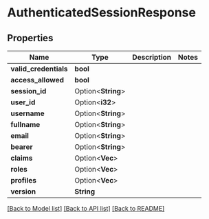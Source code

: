 # AuthenticatedSessionResponse

## Properties

Name | Type | Description | Notes
------------ | ------------- | ------------- | -------------
**valid_credentials** | **bool** |  | 
**access_allowed** | **bool** |  | 
**session_id** | Option<**String**> |  | 
**user_id** | Option<**i32**> |  | 
**username** | Option<**String**> |  | 
**fullname** | Option<**String**> |  | 
**email** | Option<**String**> |  | 
**bearer** | Option<**String**> |  | 
**claims** | Option<**Vec<String>**> |  | 
**roles** | Option<**Vec<String>**> |  | 
**profiles** | Option<**Vec<String>**> |  | 
**version** | **String** |  | 

[[Back to Model list]](../README.md#documentation-for-models) [[Back to API list]](../README.md#documentation-for-api-endpoints) [[Back to README]](../README.md)



